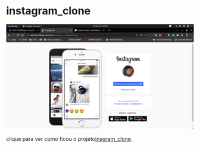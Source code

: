 # instagram_clone
![foto do projeto](https://raw.githubusercontent.com/kajiwdheufdgyeu/instagram_clone/main/image/imagem.png)

clique para ver como ficou o projeto[insgram_clone](https://kajiwdheufdgyeu.github.io/instagram_clone/page.html).
